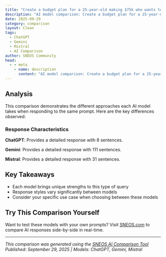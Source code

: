 ```yaml
---
title: "Create a budget plan for a 25-year-old making $75k who wants to buy a house in 3 years"
description: "AI model comparison: Create a budget plan for a 25-year-old making $75k who wants to buy a house in 3 years..."
date: 2025-09-29
category: comparison
layout: Clean
tags:
  - ChatGPT
  - Gemini
  - Mistral
  - AI Comparison
author: SNEOS Community
head:
  - - meta
    - name: description
      content: "AI model comparison: Create a budget plan for a 25-year-old making $75k who wants to buy a house in 3 years..."
---
```


<ChatComparison
  title="Create a budget plan for a 25-year-old making $75k who wants to buy a house in 3 years"
  prompt="Create a budget plan for a 25-year-old making $75k who wants to buy a house in 3 years"
  :responses='{"ChatGPT": "Certainly! Here\u0027s a detailed budget plan for a 25-year-old earning $75,000 annually, aiming to buy a house in 3 years.\n\n---\n\n### Assumptions:\n- Annual gross income: $75,000\n- Monthly gross income: $6,250\n- Estimated tax rate: 22% (federal \u002B state, varies by location)\n- Monthly net income: approx. $4,875\n- Target: Save for a house down payment in 3 years\n- Typical down payment: 20% of house price\n- Expected house price: Let\u0027s say $300,000 \u2192 down payment: $60,000\n- Time to save: 3 years (~36 months)\n\n---\n\n### Step 1: Determine monthly savings goal for down payment\n\n- Total down payment: $60,000\n- Months to save: 36\n- Monthly savings = $60,000 / 36 = $1,667 per month\n\n---\n\n### Step 2: Estimate essential monthly expenses\n\n| Category | % of Net Income | Amount ($) | Notes |\n|------------------------|-----------------|-----------------|------------------------------|\n| Rent | 30% | $1,462 | Could vary |\n| Utilities \u0026 Internet | 5% | $244 | Electricity, water, internet |\n| Groceries | 10% | $488 | |\n| Transportation | 7% | $341 | Gas/public transit, maintenance|\n| Insurance (health, car)| 8% | $390 | Health, auto insurance |\n| Debt Payments | 5% | $244 | Student loans, credit cards |\n| Entertainment \u0026 Dining | 5% | $244 | Eating out, subscriptions |\n| Miscellaneous | 3% | $146 | Clothing, personal care |\n\nTotal expenses approx: $3,559\n\n---\n\n### Step 3: Calculate feasible savings\n\n- Monthly net income: $4,875\n- Estimated monthly expenses: $3,559\n- Potential savings: $4,875 - $3,559 = $1,316\n\n---\n\n### Step 4: Adjust savings plan\n\n- Needed savings: $1,667/month\n- Feasible savings: $1,316/month\n\n**Gap:** $351/month\n\n---\n\n### Recommendations to meet goal\n\n1. **Reduce expenses:**\n - Rent: Can consider a roommate or cheaper place to reduce rent by $300-$500\n - Entertainment/Dining: Cut back by 50% to save an extra ~$120\n2. **Increase income:**\n - Side jobs, freelancing, or asking for a raise\n3. **Adjust house price:**\n - Consider a less expensive home to lower down payment\n4. **Other savings:**\n - Use bonuses or tax refunds for lump-sum additions to savings\n\n---\n\n### Sample Revised Budget (to meet savings goal)\n\n| Category | Amount ($) |\n|------------------------|--------------|\n| Rent | $1,200 |\n| Utilities \u0026 Internet | $240 |\n| Groceries | $450 |\n| Transportation | $300 |\n| Insurance (health, car)| $390 |\n| Debt Payments | $200 |\n| Entertainment \u0026 Dining | $120 |\n| Miscellaneous | $130 |\n| **Savings for house** | $1,667 |\n\nTotal expenses \u002B savings = $4,697 \u003C $4,875 (net income), balanced budget\n\n---\n\n### Other Tips:\n- Open a dedicated high-yield savings account for the down payment\n- Automate transfers to savings immediately after salary deposit\n- Monitor monthly expenses via budgeting apps\n- Keep an emergency fund of 3-6 months of living expenses separate from down payment savings\n\n---\n\nIf you want, I can help create a monthly tracker or suggest specific tools/apps for budgeting and saving!", "Gemini": "Okay, here\u0027s a sample budget plan for a 25-year-old making $75,000 a year who wants to buy a house in 3 years. This is a general guideline, and you\u0027ll need to adjust it based on your specific circumstances, location, and priorities. It focuses on aggressive savings while maintaining a reasonable lifestyle.\n\n**Assumptions:**\n\n* **Income:** $75,000 per year (Gross)\n* **Timeframe:** 3 years\n* **Goal:** Save for a down payment and closing costs.\n* **Tax Rate:** This is a rough estimate. Your actual tax rate will vary based on deductions, state, and local taxes. We\u0027ll use 25% combined federal, state, and local. (This is conservative; you might pay less.)\n* **Rent:** Average based on location\n* **Lifestyle:** Moderate spending, but not extreme frugality. Focus is on prioritizing savings.\n\n**I. Calculate Net Income:**\n\n* Gross Annual Income: $75,000\n* Estimated Taxes (25%): $18,750\n* Net Annual Income: $56,250\n* Net Monthly Income: $4,687.50\n\n**II. Budget Categories and Allocation:**\n\nHere\u0027s a suggested monthly budget breakdown. **Crucially, track your spending to see where your money actually goes.** Apps like Mint, YNAB (You Need a Budget), or Personal Capital can be incredibly helpful. Adjust these categories based on your needs and what you can realistically cut back on.\n\n| Category | Amount | Notes |\n| -------------------- | ---------- | ----------------------------------------------------------------------------------------------------------------------------------------------------------------------------------------------------------------------------------------------------------------------------------------------------------------------------------- |\n| **Housing** | | |\n| Rent | $1,200-$1,600 | This will vary dramatically based on location. Consider a roommate to reduce costs. Research average rent prices in your area and adjust accordingly. |\n| Renter\u0027s Insurance | $15 | Essential to protect your belongings. |\n| **Transportation** | | |\n| Car Payment (if any) | Varies | Pay off debt quickly if possible. Aim to buy a reliable used car in cash to avoid debt payments. |\n| Car Insurance | $100-$200 | Shop around for the best rates. Factors like age, driving record, and location influence premiums. |\n| Gas/Fuel | $100-$150 | Conserve fuel by driving less, carpooling, or using public transportation. |\n| Maintenance/Repairs | $50 | Set aside money for unexpected repairs. |\n| Public Transportation | Varies | If applicable, factor in monthly passes or individual fares. |\n| **Food** | | |\n| Groceries | $300-$400 | Plan meals, cook at home, and avoid eating out frequently. Reduce food waste. |\n| Eating Out | $100-$200 | Limit eating out to special occasions. |\n| **Utilities** | | |\n| Electricity | $50-$100 | Conserve energy. |\n| Gas (if applicable) | $20-$50 | |\n| Water/Sewer/Trash | $30-$75 | |\n| Internet | $50-$80 | Shop for the best deals. |\n| **Debt Payments** | | |\n| Student Loans | Varies | Pay more than the minimum if possible to reduce interest and pay off the debt faster. If you have federal student loans, investigate income-driven repayment plans. |\n| Credit Card Debt | Varies | Prioritize paying off high-interest credit card debt as quickly as possible. Consider balance transfers to lower interest rates. |\n| **Personal/Lifestyle**| | |\n| Phone | $50-$80 | |\n| Entertainment | $100-$200 | Movies, concerts, hobbies, etc. Look for free or low-cost activities. |\n| Clothing | $50-$100 | |\n| Personal Care | $30-$50 | |\n| Gym/Fitness | $20-$50 | |\n| **Health** | | |\n| Health Insurance | Deducted from Paycheck | Factor in the amount deducted. If you have a high-deductible plan, consider contributing to an HSA (Health Savings Account). |\n| Medical Expenses | $25-$50 | Set aside for co-pays, prescriptions, etc. |\n| **Savings** | | |\n| **Down Payment Fund** | **$1,000\u002B** | **The most important category!** Aim to save at least this much *every month*. Increase this amount whenever possible. The more you save now, the better your options will be. |\n| Emergency Fund | $100-$200 | Build a 3-6 month emergency fund in a high-yield savings account *before* aggressively investing. This provides a safety net for unexpected expenses and prevents you from derailing your savings goals. |\n| Retirement Savings | $468.75\u002B | This is 10% of your GROSS income! Take advantage of any employer matching contributions to your 401(k) or other retirement plan. Even if you can\u0027t contribute 10% right away, start with something and increase it gradually. This gets you in the habit and benefits from compound interest. |\n| **Miscellaneous** | $50-$100 | Unexpected expenses, gifts, subscriptions, etc. It\u0027s good to have a buffer. |\n\n**III. Total Expenses and Savings (Example):**\n\nLet\u0027s use the higher end of the rent range and some average numbers:\n\n* Rent: $1,600\n* Renter\u0027s Insurance: $15\n* Car Payment: $0 (Ideally)\n* Car Insurance: $150\n* Gas/Fuel: $125\n* Maintenance/Repairs: $50\n* Groceries: $350\n* Eating Out: $150\n* Electricity: $75\n* Gas: $35\n* Water/Sewer/Trash: $50\n* Internet: $65\n* Student Loans: $0 (Assuming not too high)\n* Credit Card Debt: $0 (Assuming not too high)\n* Phone: $65\n* Entertainment: $150\n* Clothing: $75\n* Personal Care: $40\n* Gym/Fitness: $35\n* Health Insurance: (Deducted pre-tax)\n* Medical Expenses: $35\n* Down Payment Fund: $1,000\n* Emergency Fund: $150\n* Retirement Savings: $468.75\n* Miscellaneous: $75\n\n**Total Monthly Expenses: $4,688.75**\n\n**Remaining: - $1.25**\n\n**IV. Key Strategies for Success:**\n\n* **Track Your Spending Relentlessly:** Use budgeting apps or spreadsheets to understand where your money is going. Identify areas where you can cut back.\n* **Automate Savings:** Set up automatic transfers from your checking account to your savings and investment accounts *immediately* after each paycheck. This \u0022pays yourself first\u0022 and makes saving effortless.\n* **Reduce Housing Costs:** Consider a roommate, living in a less expensive neighborhood, or downsizing to save on rent. This is the biggest lever you can pull.\n* **Minimize Transportation Costs:** If possible, use public transportation, bike, or walk. If you need a car, buy a reliable used car in cash to avoid debt.\n* **Cook at Home:** Eating out is a major budget buster. Plan your meals, shop with a list, and cook in bulk.\n* **Cut Unnecessary Subscriptions:** Review your subscriptions (streaming services, gym memberships, etc.) and cancel anything you don\u0027t use regularly.\n* **Increase Income:** Look for opportunities to earn extra money through side hustles, freelancing, or a part-time job. Even a small increase in income can significantly boost your savings rate.\n* **Avoid Lifestyle Inflation:** As you earn more, resist the temptation to increase your spending. Continue to live frugally and prioritize saving for your down payment.\n* **Debt Management:** Pay off any high-interest debt (credit cards, personal loans) as quickly as possible. Consider using the debt snowball or debt avalanche method.\n* **Down Payment Options:** Research different down payment programs and loan options for first-time homebuyers. Some programs offer grants or low-interest loans to help with down payments and closing costs.\n* **Credit Score:** Monitor your credit score and take steps to improve it if necessary. A good credit score will help you qualify for a lower interest rate on your mortgage.\n\n**V. Down Payment Goal and Timeline:**\n\n* **Estimate Home Price:** Research the average home price in your desired location. Let\u0027s assume you\u0027re targeting a $300,000 house.\n* **Down Payment Percentage:** Aim for at least 5-20% down. A 20% down payment avoids PMI (Private Mortgage Insurance). 5% down on $300,000 is $15,000. 20% is $60,000.\n* **Closing Costs:** Factor in 2-5% of the home price for closing costs (appraisal, inspection, title fees, etc.). For $300,000, this would be $6,000 - $15,000.\n* **Total Savings Goal:** For this example, let\u0027s aim for a 5% down payment PLUS $10,000 for closing costs: $15,000 \u002B $10,000 = **$25,000**\n\n* **Savings per Month to Reach Goal in 3 Years (36 months):** $25,000 / 36 = **$694.44 per month.** This is *less* than the $1000\u002B in the example budget, meaning if followed, there will be money left over.\n\n**VI. Important Considerations:**\n\n* **Location, Location, Location:** Housing costs vary dramatically by location. Research the housing market in your desired area to get a realistic estimate of home prices.\n* **Mortgage Pre-Approval:** Get pre-approved for a mortgage *before* you start seriously looking at houses. This will give you a clear idea of how much you can afford and make you a more competitive buyer.\n* **Home Inspection:** Always get a professional home inspection before buying a house. This can help you identify any potential problems and avoid costly repairs down the road.\n* **Property Taxes and Homeowners Insurance:** Factor in property taxes and homeowners insurance when calculating your monthly housing costs.\n* **Future Expenses:** Be prepared for ongoing home maintenance and repair costs. Set aside money each month for these expenses.\n\n**VII. Regular Review and Adjustment:**\n\n* **Monthly Review:** Review your budget every month to track your progress and make adjustments as needed.\n* **Annual Review:** Review your budget annually to account for changes in income, expenses, and goals.\n\nThis plan requires discipline and commitment, but it is achievable with careful planning and consistent execution. Good luck! Remember to adapt this plan to your specific circumstances and consult with a financial advisor for personalized guidance.\n", "Mistral": "Creating a budget plan for a 25-year-old making $75,000 annually who wants to buy a house in 3 years involves several steps. Here\u2019s a comprehensive plan to help achieve this goal:\n\n### Step 1: Determine Monthly Income\n- **Annual Income:** $75,000\n- **Monthly Income:** $75,000 / 12 = $6,250\n\n### Step 2: Estimate Monthly Expenses\n1. **Housing:**\n - Rent: $1,500\n - Utilities (electricity, water, internet): $200\n - **Total:** $1,700\n\n2. **Transportation:**\n - Car payment: $300\n - Car insurance: $100\n - Gas: $150\n - Maintenance: $50\n - **Total:** $600\n\n3. **Food:**\n - Groceries: $300\n - Dining out: $200\n - **Total:** $500\n\n4. **Health:**\n - Health insurance: $200\n - Medical expenses: $50\n - **Total:** $250\n\n5. **Savings and Investments:**\n - Emergency fund: $200\n - Retirement savings (401k/IRA): $500\n - **Total:** $700\n\n6. **Personal and Discretionary:**\n - Clothing: $100\n - Entertainment: $200\n - Gym/Fitness: $50\n - Miscellaneous: $100\n - **Total:** $450\n\n7. **Debt Repayment:**\n - Student loans: $300\n - Credit card payments: $100\n - **Total:** $400\n\n### Step 3: Calculate Total Monthly Expenses\n- **Total Monthly Expenses:** $1,700 (Housing) \u002B $600 (Transportation) \u002B $500 (Food) \u002B $250 (Health) \u002B $700 (Savings) \u002B $450 (Personal) \u002B $400 (Debt) = $4,600\n\n### Step 4: Determine Savings for House Down Payment\n- **Monthly Savings for House:** $6,250 (Monthly Income) - $4,600 (Monthly Expenses) = $1,650\n\n### Step 5: Estimate Down Payment Needed\n- **Average House Price:** $300,000 (This can vary based on location)\n- **Down Payment:** 20% of $300,000 = $60,000\n\n### Step 6: Calculate Savings Over 3 Years\n- **Monthly Savings:** $1,650\n- **Total Savings Over 3 Years:** $1,650 * 12 months * 3 years = $59,400\n\n### Step 7: Adjust Budget if Necessary\nIf the savings goal is not met, consider the following adjustments:\n1. **Reduce Discretionary Spending:** Cut back on dining out, entertainment, and miscellaneous expenses.\n2. **Increase Income:** Look for opportunities to earn extra income through side jobs, freelancing, or a part-time job.\n3. **Re-evaluate Housing Costs:** Consider moving to a cheaper rental or finding a roommate to reduce housing expenses.\n4. **Review Insurance and Debt:** Shop around for better insurance rates and focus on paying off high-interest debt.\n\n### Step 8: Create a Timeline\n1. **Year 1:**\n - Focus on building an emergency fund (3-6 months of living expenses).\n - Continue contributing to retirement savings.\n - Start saving for the house down payment.\n\n2. **Year 2:**\n - Continue saving for the house down payment.\n - Review and adjust the budget as needed.\n - Start researching mortgage options and requirements.\n\n3. **Year 3:**\n - Finalize the down payment savings.\n - Begin the house-hunting process.\n - Prepare for closing costs and other home-buying expenses.\n\n### Step 9: Monitor and Adjust\n- Regularly review the budget and savings progress.\n- Adjust spending and savings as needed to stay on track.\n\n### Sample Budget Summary\n| Category | Monthly Amount |\n|-------------------------|----------------|\n| Housing | $1,700 |\n| Transportation | $600 |\n| Food | $500 |\n| Health | $250 |\n| Savings and Investments | $700 |\n| Personal and Discretionary| $450 |\n| Debt Repayment | $400 |\n| **Total Expenses** | $4,600 |\n| **Monthly Savings** | $1,650 |\n\nBy following this budget plan, the individual should be able to save enough for a down payment on a house within 3 years."}' 
  published-date="16:28"
/>

## Analysis

This comparison demonstrates the different approaches each AI model takes when responding to the same prompt. Here are the key differences observed:

### Response Characteristics

**ChatGPT**: Provides a detailed response with 8 sentences. 

**Gemini**: Provides a detailed response with 111 sentences. 

**Mistral**: Provides a detailed response with 31 sentences. 

## Key Takeaways

- Each model brings unique strengths to this type of query
- Response styles vary significantly between models
- Consider your specific use case when choosing between these models

## Try This Comparison Yourself

Want to test these models with your own prompts? Visit [SNEOS.com](https://sneos.com) to compare AI responses side-by-side in real-time.

---

*This comparison was generated using the [SNEOS AI Comparison Tool](https://sneos.com)*
*Published: September 29, 2025 | Models: ChatGPT, Gemini, Mistral*
